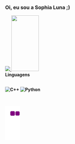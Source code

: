 ### Oi, eu sou a Sophia Luna ;) 

<a href="https://github.com/sophia-luna/github-readme-stats">
  <img width="42%" height 180em src="https://github-readme-stats.vercel.app/api?username=sophia-luna&show_icons=true&show=reviews&include_all_commits=true&theme=merko" />
</a>
<a href="https://github.com/sophia-luna/convoychat">
  <img width="42%" height=180em src="https://github-readme-stats.vercel.app/api/top-langs?username=sophia-luna&layout=compact&langs_count=8&card_width=320&theme=merko" />
</a>


<html>
  <br/>
  <strong>Linguagens<br /><br />
</html>

![C++](https://img.shields.io/badge/C%2B%2B-00599C?style=for-the-badge&logo=c%2B%2B&logoColor=white)
![Python](https://img.shields.io/badge/Python-3776AB?style=for-the-badge&logo=python&logoColor=white)

 <br/>

  ![snake gif](https://github.com/KallelBrg/KallelBrg/blob/output/github-contribution-grid-snake.gif)
